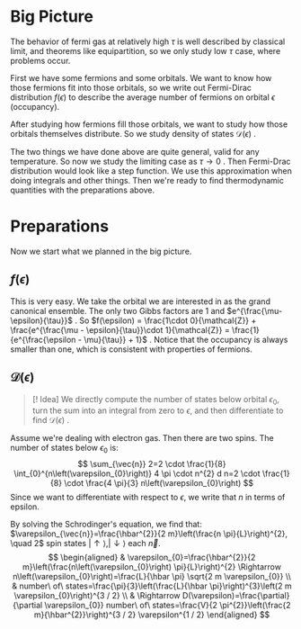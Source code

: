 # Big Picture
The behavior of fermi gas at relatively high $\tau$ is well described by classical limit, and theorems like equipartition, so we only study low $\tau$ case, where problems occur.

First we have some fermions and some orbitals. We want to know how those fermions fit into those orbitals, so we write out Fermi-Dirac distribution $f(\epsilon)$ to describe the average number of fermions on orbital $\epsilon$  (occupancy).

After studying how fermions fill those orbitals, we want to study how those orbitals themselves distribute. So we study density of states $\mathcal{D}(\epsilon)$ .

The two things we have done above are quite general, valid for any temperature. So now we study the limiting case as $\tau \rightarrow 0$ . Then Fermi-Drac distribution would look like a step function. We use this approximation when doing integrals and other things. Then we're ready to find thermodynamic quantities with the preparations above.

# Preparations
Now we start what we planned in the big picture.
## $f(\epsilon)$
This is very easy. We take the orbital we are interested in as the grand canonical ensemble. The only two Gibbs factors are $1$ and $e^{\frac{\mu-\epsilon}{\tau}}$ . So $f(\epsilon) = \frac{1\cdot 0}{\mathcal{Z}} + \frac{e^{\frac{\mu - \epsilon}{\tau}}\cdot 1}{\mathcal{Z}} = \frac{1}{e^{\frac{\epsilon - \mu}{\tau}} + 1}$  . Notice that the occupancy is always smaller than one, which is consistent with properties of fermions.
## $\mathcal{D}(\epsilon)$ 
>[! Idea]
>We directly compute the number of states below orbital $\epsilon_{0}$, turn the sum into an integral from zero to $\epsilon$, and then differentiate to find $\mathcal{D}(\epsilon)$ .

Assume we're dealing with electron gas. Then there are two spins. The number of states below $\epsilon_0$ is:
$$
\sum_{\vec{n}} 2=2 \cdot \frac{1}{8} \int_{0}^{n\left(\varepsilon_{0}\right)} 4 \pi \cdot n^{2} d n=2 \cdot \frac{1}{8} \cdot \frac{4 \pi}{3} n\left(\varepsilon_{0}\right)
$$
Since we want to differentiate with respect to $\epsilon$, we write that $n$ in terms of epsilon.

By solving the Schrodinger's equation, we find that:
$\varepsilon_{\vec{n}}=\frac{\hbar^{2}}{2 m}\left(\frac{n \pi}{L}\right)^{2}, \quad 2$ spin states $|\uparrow\rangle,|\downarrow\rangle$ each $\vec{n}$.
$$
\begin{aligned}
& \varepsilon_{0}=\frac{\hbar^{2}}{2 m}\left(\frac{n\left(\varepsilon_{0}\right) \pi}{L}\right)^{2} \Rightarrow n\left(\varepsilon_{0}\right)=\frac{L}{\hbar \pi} \sqrt{2 m \varepsilon_{0}} \\
& number\ of\ states=\frac{\pi}{3}\left(\frac{L}{\hbar \pi}\right)^{3}\left(2 m \varepsilon_{0}\right)^{3 / 2} \\
& \Rightarrow D(\varepsilon)=\frac{\partial}{\partial \varepsilon_{0}} number\ of\ states=\frac{V}{2 \pi^{2}}\left(\frac{2 m}{\hbar^{2}}\right)^{3 / 2} \varepsilon^{1 / 2}
\end{aligned}
$$

